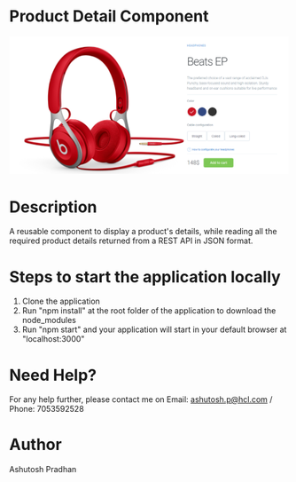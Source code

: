 # Product Detail Component

![alt text](https://github.com/AshuHCL/productDetailComponent/blob/master/src/images/PDP.PNG)

# Description
A reusable component to display a product's details, while reading all the required product details returned from a REST API in JSON format.

# Steps to start the application locally
1. Clone the application
2. Run "npm install" at the root folder of the application to download the node_modules
3. Run "npm start" and your application will start in your default browser at "localhost:3000"

# Need Help?
For any help further, please contact me on Email: ashutosh.p@hcl.com / Phone: 7053592528

# Author
Ashutosh Pradhan
